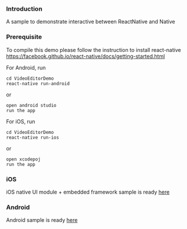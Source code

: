 ### Introduction
A sample to demonstrate interactive between ReactNative and Native

### Prerequisite
To compile this demo please follow the instruction to install react-native  
https://facebook.github.io/react-native/docs/getting-started.html

For Android, run  
```
cd VideoEditorDemo  
react-native run-android  
```
or
```
open android studio
run the app
```

For iOS, run  
```
cd VideoEditorDemo  
react-native run-ios  
```
or
```
open xcodepoj
run the app
```

### iOS  
iOS native UI module + embedded framework sample is ready [here](https://github.com/mandotleung/reactnative-natvie-demo/tree/master/ios)  

### Android
Android sample is ready [here](https://github.com/mandotleung/reactnative-natvie-demo/tree/master/android) 
